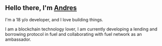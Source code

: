 ## Hello there, I'm [Andres](https://twitter.com/andrwmayorca) 

I'm a 18 y/o developer, and I love building things.

I am a blockchain technology lover, I am currently developing a lending and borrowing protocol in fuel and collaborating with fuel network as an ambassador.
